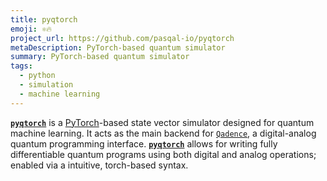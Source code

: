 ```yaml
---
title: pyqtorch
emoji: ⚛️🔥
project_url: https://github.com/pasqal-io/pyqtorch
metaDescription: PyTorch-based quantum simulator
summary: PyTorch-based quantum simulator
tags:
  - python
  - simulation
  - machine learning
---
```


**[`pyqtorch`](https://github.com/pasqal-io/pyqtorch)** is a [PyTorch](https://pytorch.org/)-based state vector simulator designed for quantum machine learning.
It acts as the main backend for [`Qadence`](https://github.com/pasqal-io/qadence), a digital-analog quantum programming interface.
**[`pyqtorch`](https://github.com/pasqal-io/pyqtorch)** allows for writing fully differentiable quantum programs using both digital and analog operations; enabled via a intuitive, torch-based syntax.
